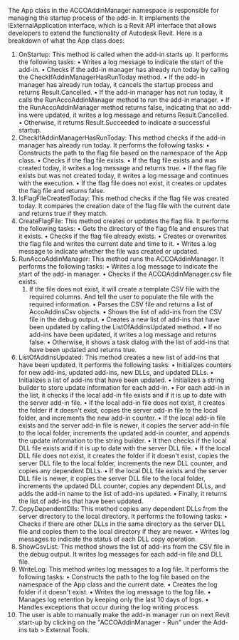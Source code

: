 ﻿The App class in the ACCOAddinManager namespace is responsible for managing the startup process of the add-in. It implements the IExternalApplication interface, which is a Revit API interface that allows developers to extend the functionality of Autodesk Revit.
Here is a breakdown of what the App class does:
1.	OnStartup: This method is called when the add-in starts up. It performs the following tasks:
•	Writes a log message to indicate the start of the add-in.
•	Checks if the add-in manager has already run today by calling the CheckIfAddinManagerHasRunToday method.
•	If the add-in manager has already run today, it cancels the startup process and returns Result.Cancelled.
•	If the add-in manager has not run today, it calls the RunAccoAddinManager method to run the add-in manager.
•	If the RunAccoAddinManager method returns false, indicating that no add-ins were updated, it writes a log message and returns Result.Cancelled.
•	Otherwise, it returns Result.Succeeded to indicate a successful startup.
2.	CheckIfAddinManagerHasRunToday: This method checks if the add-in manager has already run today. It performs the following tasks:
•	Constructs the path to the flag file based on the namespace of the App class.
•	Checks if the flag file exists.
•	If the flag file exists and was created today, it writes a log message and returns true.
•	If the flag file exists but was not created today, it writes a log message and continues with the execution.
•	If the flag file does not exist, it creates or updates the flag file and returns false.
3.	IsFlagFileCreatedToday: This method checks if the flag file was created today. It compares the creation date of the flag file with the current date and returns true if they match.
4.	CreateFlagFile: This method creates or updates the flag file. It performs the following tasks:
•	Gets the directory of the flag file and ensures that it exists.
•	Checks if the flag file already exists.
•	Creates or overwrites the flag file and writes the current date and time to it.
•	Writes a log message to indicate whether the file was created or updated.
5.	RunAccoAddinManager: This method runs the ACCOAddinManager. It performs the following tasks:
•	Writes a log message to indicate the start of the add-in manager.
•	Checks if the ACCOAddinManager.csv file exists.
	1. If the file does not exist, it will create a template CSV file with the required columns. And tell the user to populate the file with the required information.
•	Parses the CSV file and returns a list of AccoAddinsCsv objects.
•	Shows the list of add-ins from the CSV file in the debug output.
•	Creates a new list of add-ins that have been updated by calling the ListOfAddinsUpdated method.
•	If no add-ins have been updated, it writes a log message and returns false.
•	Otherwise, it shows a task dialog with the list of add-ins that have been updated and returns true.
6.	ListOfAddinsUpdated: This method creates a new list of add-ins that have been updated. It performs the following tasks:
•	Initializes counters for new add-ins, updated add-ins, new DLLs, and updated DLLs.
•	Initializes a list of add-ins that have been updated.
•	Initializes a string builder to store update information for each add-in.
•	For each add-in in the list, it checks if the local add-in file exists and if it is up to date with the server add-in file.
•	If the local add-in file does not exist, it creates the folder if it doesn't exist, copies the server add-in file to the local folder, and increments the new add-in counter.
•	If the local add-in file exists and the server add-in file is newer, it copies the server add-in file to the local folder, increments the updated add-in counter, and appends the update information to the string builder.
•	It then checks if the local DLL file exists and if it is up to date with the server DLL file.
•	If the local DLL file does not exist, it creates the folder if it doesn't exist, copies the server DLL file to the local folder, increments the new DLL counter, and copies any dependent DLLs.
•	If the local DLL file exists and the server DLL file is newer, it copies the server DLL file to the local folder, increments the updated DLL counter, copies any dependent DLLs, and adds the add-in name to the list of add-ins updated.
•	Finally, it returns the list of add-ins that have been updated.
7.	CopyDependentDlls: This method copies any dependent DLLs from the server directory to the local directory. It performs the following tasks:
•	Checks if there are other DLLs in the same directory as the server DLL file and copies them to the local directory if they are newer.
•	Writes log messages to indicate the status of each DLL copy operation.
8.	ShowCsvList: This method shows the list of add-ins from the CSV file in the debug output. It writes log messages for each add-in file and DLL file.
9.	WriteLog: This method writes log messages to a log file. It performs the following tasks:
•	Constructs the path to the log file based on the namespace of the App class and the current date.
•	Creates the log folder if it doesn't exist.
•	Writes the log message to the log file.
•	Manages log retention by keeping only the last 10 days of logs.
•	Handles exceptions that occur during the log writing process.
10. The user is able to manually make the add-in manager run on next Revit start-up by clicking on the "ACCOAddinManager - Run" under the Add-ins tab > External Tools.